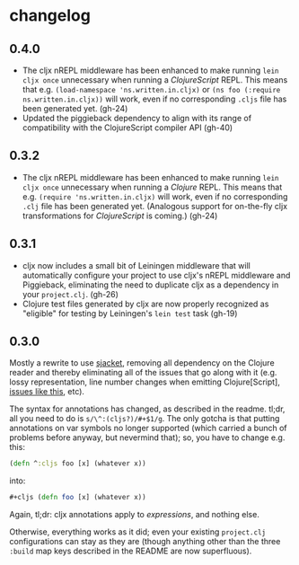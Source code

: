 # changelog

## 0.4.0

* The cljx nREPL middleware has been enhanced to make running `lein cljx once`
  unnecessary when running a _ClojureScript_ REPL. This means that
  e.g. `(load-namespace 'ns.written.in.cljx)` or `(ns foo (:require
  ns.written.in.cljx))` will work, even if no corresponding `.cljs` file has
  been generated yet. (gh-24)
* Updated the piggieback dependency to align with its range of compatibility
  with the ClojureScript compiler API (gh-40)

## 0.3.2

* The cljx nREPL middleware has been enhanced to make running `lein cljx once`
  unnecessary when running a _Clojure_ REPL.  This means that e.g. `(require
  'ns.written.in.cljx)` will work, even if no corresponding `.clj` file has been
  generated yet. (Analogous support for on-the-fly cljx transformations for
  _ClojureScript_ is coming.)  (gh-24)

## 0.3.1

* cljx now includes a small bit of Leiningen middleware that will automatically
  configure your project to use cljx's nREPL middleware and Piggieback,
  eliminating the need to duplicate cljx as a dependency in your `project.clj`.
  (gh-26)
* Clojure test files generated by cljx are now properly recognized as "eligible"
  for testing by Leiningen's `lein test` task (gh-19)

## 0.3.0

Mostly a rewrite to use [sjacket](https://github.com/cgrand/sjacket), removing
all dependency on the Clojure reader and thereby eliminating all of the issues
that go along with it (e.g. lossy representation, line number changes when
emitting Clojure[Script],
[issues like this](https://github.com/jonase/kibit/issues/14), etc).

The syntax for annotations has changed, as described in the readme.  tl;dr, all
you need to do is `s/\^:(cljs?)/#+$1/g`.  The only gotcha is that putting
annotations on var symbols no longer supported (which carried a bunch of
problems before anyway, but nevermind that); so, you have to change e.g. this:

```clojure
(defn ^:cljs foo [x] (whatever x))
```

into:

```clojure
#+cljs (defn foo [x] (whatever x))
```

Again, tl;dr: cljx annotations apply to _expressions_, and nothing else.

Otherwise, everything works as it did; even your existing `project.clj`
configurations can stay as they are (though anything other than the three
`:build` map keys described in the README are now superfluous).
